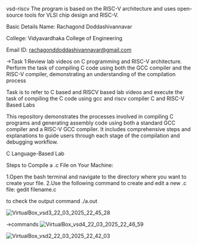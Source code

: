 vsd-riscv
The program is based on the RISC-V architecture and uses open-source tools for VLSI chip design and RISC-V.

Basic Details
Name: Rachagond Doddashivannavar

College: Vidyavardhaka College of Engineering

Email ID: rachagonddoddashivannavar@gmail.com


->Task 1:Review lab videos on C programming and RISC-V architecture. Perform the task of compiling C code using both the GCC compiler and the RISC-V compiler, demonstrating an understanding of the compilation process

Task is to refer to C based and RISCV based lab videos and execute the task of compiling the C code using gcc and riscv compiler
C and RISC-V Based Labs

This repository demonstrates the processes involved in compiling C programs and generating assembly code using both a standard GCC compiler and a RISC-V GCC compiler. It includes comprehensive steps and explanations to guide users through each stage of the compilation and debugging workflow.

C Language-Based Lab

Steps to Compile a .c File on Your Machine:

1.Open the bash terminal and navigate to the directory where you want to create your file.
2.Use the following command to create and edit a new .c file:
  gedit filename.c

to check the output command
 ./a.out

 ![VirtualBox_vsd3_22_03_2025_22_45_28](https://github.com/user-attachments/assets/5728c6cf-335b-4246-945e-d3c8b53aacbe)

 ->commands
 ![VirtualBox_vsd4_22_03_2025_22_46_59](https://github.com/user-attachments/assets/92eea395-9bab-420f-86d8-9867b0dd8fd3)

 ![VirtualBox_vsd2_22_03_2025_22_42_03](https://github.com/user-attachments/assets/2f964922-c205-453e-b5c4-51a0fc8a97d1)


